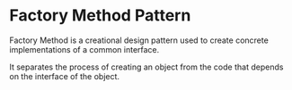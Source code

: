 # Factory Method Pattern

Factory Method is a creational design pattern used to create concrete implementations of a common interface.

It separates the process of creating an object from the code that depends on the interface of the object.
